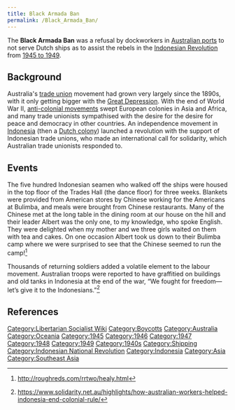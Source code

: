 ```yaml
---
title: Black Armada Ban
permalink: /Black_Armada_Ban/
---
```


The **Black Armada Ban** was a refusal by dockworkers in [Australian
ports](Australia.md "wikilink") to not serve Dutch ships as to assist the
rebels in the [Indonesian
Revolution](Indonesian_National_Revolution.md "wikilink") from [1945 to
1949](Timeline_of_Libertarian_Socialism_in_Oceania.md "wikilink").

## Background

Australia's [trade union](Trade_Union.md "wikilink") movement had grown
very largely since the 1890s, with it only getting bigger with the
[Great Depression](Great_Depression.md "wikilink"). With the end of World
War II, [anti-colonial movements](Anti-Colonialism.md "wikilink") swept
European colonies in Asia and Africa, and many trade unionists
sympathised with the desire for the desire for peace and democracy in
other countries. An independence movement in
[Indonesia](Indonesia.md "wikilink") (then a [Dutch
colony](Dutch_Empire.md "wikilink")) launched a revolution with the support
of Indonesian trade unions, who made an international call for
solidarity, which Australian trade unionists responded to.

## Events

The five hundred Indonesian seamen who walked off the ships were housed
in the top floor of the Trades Hall (the dance floor) for three weeks.
Blankets were provided from American stores by Chinese working for the
Americans at Bulimba, and meals were brought from Chinese restaurants.
Many of the Chinese met at the long table in the dining room at our
house on the hill and their leader Albert was the only one, to my
knowledge, who spoke English. They were delighted when my mother and we
three girls waited on them with tea and cakes. On one occasion Albert
took us down to their Bulimba camp where we were surprised to see that
the Chinese seemed to run the camp![^1]

Thousands of returning soldiers added a volatile element to the labour
movement. Australian troops were reported to have graffitied on
buildings and old tanks in Indonesia at the end of the war, “We fought
for freedom—let’s give it to the Indonesians.”[^2]

## References

<references />

[Category:Libertarian Socialist
Wiki](Category:Libertarian_Socialist_Wiki.md "wikilink")
[Category:Boycotts](Category:Boycotts.md "wikilink")
[Category:Australia](Category:Australia.md "wikilink")
[Category:Oceania](Category:Oceania.md "wikilink")
[Category:1945](Category:1945.md "wikilink")
[Category:1946](Category:1946.md "wikilink")
[Category:1947](Category:1947.md "wikilink")
[Category:1948](Category:1948.md "wikilink")
[Category:1949](Category:1949.md "wikilink")
[Category:1940s](Category:1940s.md "wikilink")
[Category:Shipping](Category:Shipping.md "wikilink") [Category:Indonesian
National Revolution](Category:Indonesian_National_Revolution.md "wikilink")
[Category:Indonesia](Category:Indonesia.md "wikilink")
[Category:Asia](Category:Asia.md "wikilink") [Category:Southeast
Asia](Category:Southeast_Asia.md "wikilink")

[^1]: <http://roughreds.com/rrtwo/healy.html>

[^2]: <https://www.solidarity.net.au/highlights/how-australian-workers-helped-indonesia-end-colonial-rule/>